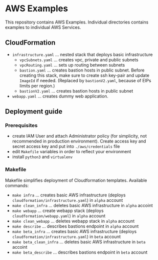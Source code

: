 # AWS Examples
This repository contains AWS Examples. Individual directories contains examples to individual AWS Services.
## CloudFormation
- `infrastructure.yaml` ... nested stack that deploys basic infrastructure
  - `vpcSubnets.yaml`   ... creates vpc, private and public subnets
  - `vpcRouting.yaml`   ... sets up routing between subnets
  - `bastion.yaml`      ... creates bastion hosts in public subnet. Before creating this stack, make sure to create ssh key-pair and update `ImageId` if needed. (Replaced by `bastionV2.yaml`, because of EIPs limits per region.)
  - `bastionV2.yaml`    ... creates bastion hosts in public subnet
- `webapp.yaml` ... creates dummy web application.
## Deployment guide
### Prerequisites
- create IAM User and attach Administrator policy (for simplicity, not recommended in production environment). Create access key and secret access key and put into `./aws/credentials` file
- edit `Makefile` variables in order to reflect your environment
- install `python3` and `virtualenv`
### Makefile
Makefile simplifies deployment of Cloudformation templates. Available commands:
- `make infra`  ... creates basic AWS infrastructure (deploys `cloudformation/infrastructure.yaml`)  in `alpha` account
- `make clean_infra` ... deletes basic AWS infrastructure in `alpha` accoint
- `make webapp` ... create webapp stack (deploys `cloudformation/webapp.yaml`)  in `alpha` account
- `make clean_webapp` ... deletes webapp stack in `alpha` account
- `make describe` ... describes bastions endpoint in `alpha` account
- `make beta_infra`  ... creates basic AWS infrastructure (deploys `cloudformation/infrastructure.yaml`) in `beta` account
- `make beta_clean_infra` ... deletes basic AWS infrastructure in `beta` accoint
- `make beta_describe` ... describes bastions endpoint in `beta` account
